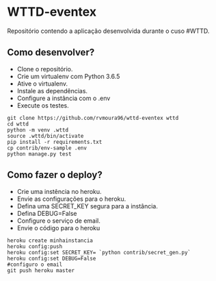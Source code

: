 # WTTD-eventex

Repositório contendo a aplicação desenvolvida durante o cuso #WTTD.


## Como desenvolver?
* Clone o repositório.
* Crie um virtualenv com Python 3.6.5
* Ative o virtualenv.
* Instale as dependências.
* Configure a instância com o .env
* Execute os testes.
```console
git clone https://github.com/rvmoura96/wttd-eventex wttd
cd wttd
python -m venv .wttd
source .wttd/bin/activate
pip install -r requirements.txt
cp contrib/env-sample .env
python manage.py test

```

## Como fazer o deploy?
* Crie uma instência no heroku.
* Envie as configurações para o heroku.
* Defina uma SECRET_KEY segura para a instância.
* Defina DEBUG=False
* Configure o serviço de email.
* Envie o código para o heroku

```console
heroku create minhainstancia
heroku config:push
heroku config:set SECRET_KEY= `python contrib/secret_gen.py`
heroku config:set DEBUG=False
#configuro o email
git push heroku master
